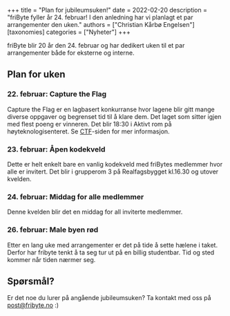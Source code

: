 +++
title = "Plan for jubileumsuken!"
date = 2022-02-20
description = "friByte fyller år 24. februar! I den anledning har vi planlagt et par arrangementer den uken."
authors = ["Christian Kårbø Engelsen"]
[taxonomies]
categories = ["Nyheter"]
+++

friByte blir 20 år den 24. februar og har dedikert uken til et par arrangementer
både for eksterne og interne.

## Plan for uken

### 22. februar: Capture the Flag

Capture the Flag er en lagbasert konkurranse hvor lagene blir gitt mange diverse
oppgaver og begrenset tid til å klare dem. Det laget som sitter igjen med flest
poeng er vinneren. Det blir 18:30 i Aktivt rom på høyteknologisenteret. Se
[CTF](/ctf)-siden for mer informasjon.

### 23. februar: Åpen kodekveld

Dette er helt enkelt bare en vanlig kodekveld med friBytes medlemmer hvor alle
er invitert. Det blir i grupperom 3 på Realfagsbygget kl.16.30 og utover
kvelden.

### 24. februar: Middag for alle medlemmer

Denne kvelden blir det en middag for all inviterte medlemmer.

### 26. februar: Male byen rød

Etter en lang uke med arrangementer er det på tide å sette hælene i taket.
Derfor har fribyte tenkt å ta seg tur ut på en billig studentbar. Tid og sted
kommer når tiden nærmer seg.

## Spørsmål?

Er det noe du lurer på angående jubileumsuken? Ta kontakt med oss på
post@fribyte.no :)
